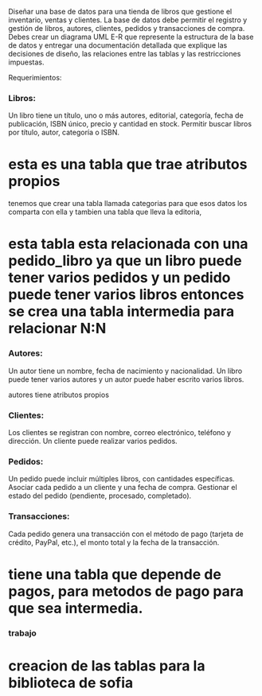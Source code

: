 Diseñar una base de datos para una tienda de libros que gestione el inventario, ventas y clientes. La base de datos debe permitir el registro y gestión de libros, autores, clientes, pedidos y transacciones de compra. Debes crear un diagrama UML E-R que represente la estructura de la base de datos y entregar una documentación detallada que explique las decisiones de diseño, las relaciones entre las tablas y las restricciones impuestas.



Requerimientos:


### Libros:

Un libro tiene un título, uno o más autores, editorial, categoría, fecha de publicación, ISBN único, precio y cantidad en stock.
Permitir buscar libros por título, autor, categoría o ISBN.

# esta es una tabla que trae atributos propios
tenemos que crear una tabla llamada categorias para que esos datos los comparta con ella y tambien una tabla que lleva la editoria,

# esta tabla esta relacionada con una pedido_libro ya que un libro puede tener varios pedidos y un pedido puede tener varios libros entonces se crea una tabla intermedia para relacionar N:N




### Autores:

Un autor tiene un nombre, fecha de nacimiento y nacionalidad.
Un libro puede tener varios autores y un autor puede haber escrito varios libros.

autores tiene atributos propios 


### Clientes:

Los clientes se registran con nombre, correo electrónico, teléfono y dirección.
Un cliente puede realizar varios pedidos.


### Pedidos:

Un pedido puede incluir múltiples libros, con cantidades específicas.
Asociar cada pedido a un cliente y una fecha de compra.
Gestionar el estado del pedido (pendiente, procesado, completado).


### Transacciones:

Cada pedido genera una transacción con el método de pago (tarjeta de crédito, PayPal, etc.), el monto total y la fecha de la transacción.

# tiene una tabla que depende de pagos, para metodos de pago para que sea intermedia.

### trabajo 

# creacion de las tablas  para la biblioteca de sofia

